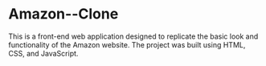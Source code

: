 # Amazon--Clone
This is a front-end web application designed to replicate the basic look and functionality of the Amazon website. The project was built using HTML, CSS, and JavaScript.
